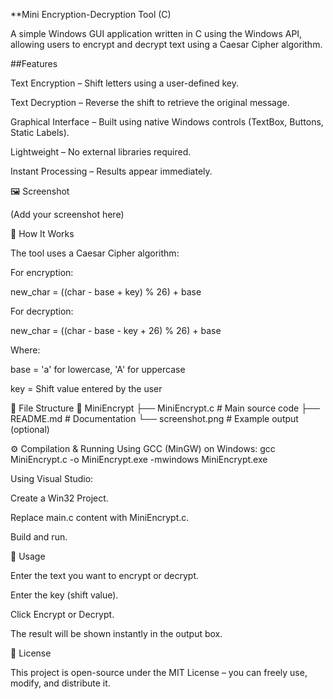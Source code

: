 **Mini Encryption-Decryption Tool (C)

A simple Windows GUI application written in C using the Windows API, allowing users to encrypt and decrypt text using a Caesar Cipher algorithm.

##Features

Text Encryption – Shift letters using a user-defined key.

Text Decryption – Reverse the shift to retrieve the original message.

Graphical Interface – Built using native Windows controls (TextBox, Buttons, Static Labels).

Lightweight – No external libraries required.

Instant Processing – Results appear immediately.

🖼️ Screenshot

(Add your screenshot here)

🔧 How It Works

The tool uses a Caesar Cipher algorithm:

For encryption:

new_char = ((char - base + key) % 26) + base


For decryption:

new_char = ((char - base - key + 26) % 26) + base


Where:

base = 'a' for lowercase, 'A' for uppercase

key = Shift value entered by the user

📂 File Structure
📁 MiniEncrypt
 ├── MiniEncrypt.c   # Main source code
 ├── README.md       # Documentation
 └── screenshot.png  # Example output (optional)

⚙️ Compilation & Running
Using GCC (MinGW) on Windows:
gcc MiniEncrypt.c -o MiniEncrypt.exe -mwindows
MiniEncrypt.exe

Using Visual Studio:

Create a Win32 Project.

Replace main.c content with MiniEncrypt.c.

Build and run.

🎯 Usage

Enter the text you want to encrypt or decrypt.

Enter the key (shift value).

Click Encrypt or Decrypt.

The result will be shown instantly in the output box.

📜 License

This project is open-source under the MIT License – you can freely use, modify, and distribute it.

